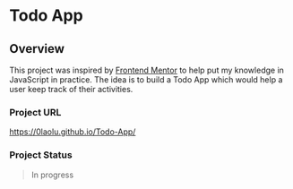 # Todo App
## Overview
This project was inspired by <a href="https://frontendmentor.io">Frontend Mentor</a> to help put my knowledge in JavaScript in practice. The idea is to build a Todo App 
which would help a user keep track of their activities.

### Project URL
https://0laolu.github.io/Todo-App/

### Project Status
> In progress
